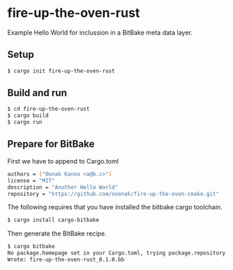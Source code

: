 # fire-up-the-oven-rust
Example Hello World for inclussion in a BitBake meta data layer.

## Setup
```bash
$ cargo init fire-up-the-oven-rust
```

## Build and run
```bash
$ cd fire-up-the-oven-rust
$ cargo build
$ cargo run
```

## Prepare for BitBake
First we have to append to Cargo.toml

```bash
authors = ["Oonak Kanoo <a@b.c>"]
license = "MIT"
description = "Another Hello World"
repository = "https://github.com/ooonak/fire-up-the-oven-cmake.git"
```

The following requires that you have installed the bitbake cargo toolchain.
```bash
$ cargo install cargo-bitbake
```

Then generate the BitBake recipe.

```bash
$ cargo bitbake
No package.homepage set in your Cargo.toml, trying package.repository
Wrote: fire-up-the-oven-rust_0.1.0.bb
```
